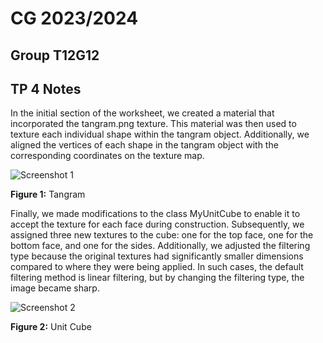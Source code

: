 # CG 2023/2024

## Group T12G12

## TP 4 Notes


In the initial section of the worksheet, we created a material that incorporated the tangram.png texture. This material was then used to texture each individual shape within the tangram object. Additionally, we aligned the vertices of each shape in the tangram object with the corresponding coordinates on the texture map. 

![Screenshot 1](https://git.fe.up.pt/cg/cg-2023-2024/t12/cg-t12-g12/-/raw/master/tp4/screenshots/CG-t12g12-tp4-1.png)

**Figure 1:** Tangram

Finally, we made modifications to the class MyUnitCube to enable it to accept the texture for each face during construction. Subsequently, we assigned three new textures to the cube: one for the top face, one for the bottom face, and one for the sides. Additionally, we adjusted the filtering type because the original textures had significantly smaller dimensions compared to where they were being applied. In such cases, the default filtering method is linear filtering, but by changing the filtering type, the image became sharp.

![Screenshot 2](https://git.fe.up.pt/cg/cg-2023-2024/t12/cg-t12-g12/-/raw/master/tp4/screenshots/CG-t12g12-tp4-2.png)

**Figure 2:** Unit Cube

